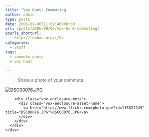 ```yaml
---
title: 'Vox Hunt: Commuting'
author: admin
type: posts
date: 2006-09-06T11:09:46+00:00
url: /posts/2006/09/06/vox-hunt-commuting/
yourls_shorturl:
  - http://lobban.org/i/9v
categories:
  - Stuff
tags:
  - commute photo
  - vox hunt

---
```

> Share a photo of your commute.

<div class="vox-enclosure vox-enclosure-center vox-enclosure-large vox-photo-enclosure">
  <div class="vox-enclosure-inner">
    <div class="vox-enclosure-list">
      <div class="vox-enclosure-item vox-photo-asset vox-last">
        <div class="vox-enclosure-image">
          <a href="http://www.flickr.com/photo.gne?id=115821249" title="DSC00076.JPG"><img alt="DSC00076.JPG" class="asset asset-image at-xid-6a01348743f8e2970c0133f423da1b970b" src="https://nonimage.typepad.com/.a/6a01348743f8e2970c0133f423da1b970b-320pi" /></a>
        </div>
        
        <div class="vox-enclosure-meta">
          <div class="vox-enclosure-asset-name">
            <a href="http://www.flickr.com/photo.gne?id=115821249" title="DSC00076.JPG">DSC00076.JPG</a>
          </div>
        </div>
      </div>
    </div>
  </div>
</div>